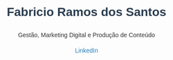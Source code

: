 <!DOCTYPE html>
<html lang="pt-br">
<head>
    <meta charset="UTF-8">
    <meta name="viewport" content="width=device-width, initial-scale=1.0">
    <title>Portfólio - Fabricio Ramos dos Santos</title>
    <style>
        body {
            font-family: Arial, sans-serif;
            line-height: 1.6;
            max-width: 800px;
            margin: auto;
            padding: 20px;
            color: #333;
        }
        h1, h2, h3 {
            color: #2c3e50;
        }
        a {
            color: #2980b9;
            text-decoration: none;
        }
        a:hover {
            text-decoration: underline;
        }
        section {
            margin-bottom: 30px;
        }
    </style>
</head>
<body>
    <header>
        <h1>Fabricio Ramos dos Santos</h1>
        <p>Gestão, Marketing Digital e Produção de Conteúdo</p>
        <p><a href="https://www.linkedin.com/in/fabricio-ramos-dos-santos/" target="_blank">LinkedIn</a></p>
    </header>
